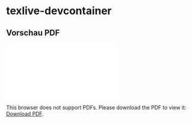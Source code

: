 # texlive-devcontainer
## Vorschau PDF
<object data="http://yoursite.com/the.pdf" type="application/pdf" width="700px" height="700px">
    <embed src="main.pdf">
        <p>This browser does not support PDFs. Please download the PDF to view it: <a href="main.pdf">Download PDF</a>.</p>
    </embed>
</object>
